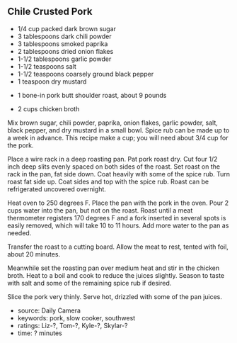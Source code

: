 Chile Crusted Pork
------------------

- 1/4 cup packed dark brown sugar
- 3 tablespoons dark chili powder
- 3 tablespoons smoked paprika
- 2 tablespoons dried onion flakes
- 1-1/2 tablespoons garlic powder
- 1-1/2 teaspoons salt
- 1-1/2 teaspoons coarsely ground black pepper
- 1 teaspoon dry mustard
<!-- -->
- 1 bone-in pork butt shoulder roast, about 9 pounds
<!-- -->
- 2 cups chicken broth

Mix brown sugar, chili powder, paprika, onion flakes, garlic powder,
salt, black pepper, and dry mustard in a small bowl.  Spice rub can be
made up to a week in advance.  This recipe make a cup; you will need
about 3/4 cup for the pork.

Place a wire rack in a deep roasting pan.  Pat pork roast dry.  Cut
four 1/2 inch deep slits evenly spaced on both sides of the roast.
Set roast on the rack in the pan, fat side down.  Coat heavily with
some of the spice rub.  Turn roast fat side up.  Coat sides and top
with the spice rub.  Roast can be refrigerated uncovered overnight.

Heat oven to 250 degrees F.  Place the pan with the pork in the oven.
Pour 2 cups water into the pan, but not on the roast.  Roast until a
meat thermometer registers 170 degrees F and a fork inserted in
several spots is easily removed, which will take 10 to 11 hours.  Add
more water to the pan as needed.

Transfer the roast to a cutting board.  Allow the meat to rest, tented
with foil, about 20 minutes.

Meanwhile set the roasting pan over medium heat and stir in the
chicken broth.  Heat to a boil and cook to reduce the juices slightly.
Season to taste with salt and some of the remaining spice rub if
desired.

Slice the pork very thinly.  Serve hot, drizzled with some of the pan
juices.

- source: Daily Camera
- keywords: pork, slow cooker, southwest
- ratings: Liz-?, Tom-?, Kyle-?, Skylar-?
- time: ? minutes
